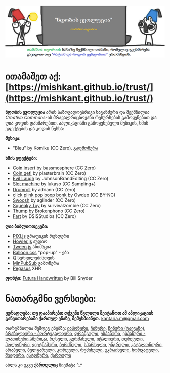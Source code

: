 !["ნდობის ევოლუცია"](https://github.com/mishkant/trust/blob/gh-pages/game_banner.png)

# ითამაშეთ აქ: [https://mishkant.github.io/trust/](https://mishkant.github.io/trust/)

**ნდობის ევოლუცია** არის საზოგადოებრივი საგანძური და შექმნილია *Creative Commons*-ის მრავალრიცხოვანი რესურსების გამოყენებით და ღია კოდის დახმარებით. აპლიკაციაში გამოყენებული მუსიკის, ხმის ეფექტების და კოდის ნუსხა:

**მუსიკა:** 
* "Bleu" by Komiku (CC Zero). [გადმოწერა](http://freemusicarchive.org/music/Komiku/Its_time_for_adventure_/)

**ხმის ეფექტები:**

* [Coin insert](https://freesound.org/people/bassmosphere/sounds/384700/) by bassmosphere (CC Zero)
* [Coin get!](https://freesound.org/people/plasterbrain/sounds/242857/) by plasterbrain (CC Zero)
* [Evil Laugh](https://freesound.org/people/JohnsonBrandEditing/sounds/173933/) by JohnsonBrandEditing (CC Zero)
* [Slot machine](https://freesound.org/people/lukaso/sounds/69689/) by lukaso (CC Sampling+)
* [Drumroll](https://freesound.org/people/adriann/sounds/191718/) by adriann (CC Zero)
* [click plink pop boop bonk](https://freesound.org/people/Owdeo/sounds/116653/) by Owdeo (CC BY-NC)
* [Swoosh](https://freesound.org/people/aglinder/sounds/264468/) by aglinder (CC Zero)
* [Squeaky Toy](https://freesound.org/people/survivalzombie/sounds/240015/) by survivalzombie (CC Zero)
* [Thump](https://freesound.org/people/Brokenphono/sounds/344149/) by Brokenphono (CC Zero)
* [Fart](https://freesound.org/people/DSISStudios/sounds/241000/) by DSISStudios (CC Zero)

**ღია ბიბლიოთეკები:**

* [PIXI.js](http://www.pixijs.com/) გრაფიკის რენდერი
* [Howler.js](https://howlerjs.com/) აუდიო
* [Tween.js](http://www.createjs.com/tweenjs) ანიმაცია
* [Balloon.css](https://kazzkiq.github.io/balloon.css/) "pop-up" - ები
* [Q](https://github.com/kriskowal/q/) სურვილებისთვის
* [MinPubSub](https://github.com/daniellmb/MinPubSub) გამოწერა
* [Pegasus](https://github.com/typicode/pegasus) XHR

**ფონტი:** [Futura Handwritten](http://www.dafont.com/futurahandwritten.font) by Bill Snyder

#	ნათარგმნი ვერსიები:

**ყურადღება: თუ დააპირებთ თქვენი წვლილი შეიტანოთ ამ აპლიკაციის განვითარებაში ქართულ ენაზე, შემეხმიანეთ.** [kantaria.m@gmail.com](mailto:kantaria.m@gmail.com)

თარგმნილია შემდეგ ენებზე:
[იაპონური](https://htlife.github.io/trust_jp/),
[ჩინური](https://sekai.co/trust/),
[ჩინური (ტაივანი)](https://audreyt.github.io/trust-zh-TW/),
[ბრაზილიური - პორტუგალიური](https://brunolemos.github.io/trust/),
[ფრანგული](https://ayowel.github.io/trust/),
[ესპანური](https://ccamara.github.io/trust/),
[ესპანური - ლათინური ამერიკა](https://maeriens.github.io/trust/),
[რუსული](https://notdotteam.github.io/trust/),
[გერმანული](https://jkoelling.github.io/trust/),
[იტალიური](https://lvdt.github.io/trust/),
[თურქული](https://osaatcioglu.github.io/trust),
[პოლონური](https://sin.github.io/trust/),
[ვიეტნამური](https://nghiatt90.github.io/trust-vn/),
[ბერძნული](https://lightspot21.github.io/trust/),
[სპარსული](https://hamed.github.io/trust/),
[უნგრული](http://ncase.me/trust-hu/),
[კატალონიური](https://fbricart.github.io/trust/),
[არაბული](https://mudaraljundi.github.io/trust/),
[ბულგარული](http://ncase.me/trust-bg/),
[კორეული](https://osori.github.io/trust-ko/),
[რუმინული](https://enfactorial.github.io/trust/),
[უკრაინული](https://yaroslav-f.github.io/trust/),
[ხორვატული](http://www.varljiv.org/evolucija-povjerenja/index.html),
[შვედური](http://trust.alicedarner.se/),
[ესტონური](http://ncase.me/trust-et/),
[ქართული](https://mishkant.github.io/trust/)

ახლა კი უკვე [**ქართულიც**](https://mishkant.github.io/trust/) მიემატა ^_^
